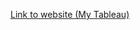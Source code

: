 <a href="https://public.tableau.com/profile/khacquy#!/vizhome/covid19-workbook_15950697383490/inhKhcQu_week3_assignment?publish=yes" target="_blank">Link to website (My Tableau)</a>
